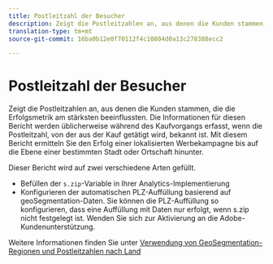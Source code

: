 ```yaml
---
title: Postleitzahl der Besucher
description: Zeigt die Postleitzahlen an, aus denen die Kunden stammen, die die Erfolgsmetrik am stärksten beeinflussten. Die Informationen für diesen Bericht werden üblicherweise während des Kaufvorgangs erfasst, wenn die Postleitzahl, von der aus der Kauf getätigt wird, bekannt ist. Mit diesem Bericht ermitteln Sie den Erfolg einer lokalisierten Werbekampagne bis auf die Ebene einer bestimmten Stadt oder Ortschaft hinunter.
translation-type: tm+mt
source-git-commit: 16ba0b12e0f70112f4c10804d0a13c278388ecc2

---
```



# Postleitzahl der Besucher

Zeigt die Postleitzahlen an, aus denen die Kunden stammen, die die Erfolgsmetrik am stärksten beeinflussten. Die Informationen für diesen Bericht werden üblicherweise während des Kaufvorgangs erfasst, wenn die Postleitzahl, von der aus der Kauf getätigt wird, bekannt ist. Mit diesem Bericht ermitteln Sie den Erfolg einer lokalisierten Werbekampagne bis auf die Ebene einer bestimmten Stadt oder Ortschaft hinunter.

Dieser Bericht wird auf zwei verschiedene Arten gefüllt.

* Befüllen der `s.zip`-Variable in Ihrer Analytics-Implementierung
* Konfigurieren der automatischen PLZ-Auffüllung basierend auf geoSegmentation-Daten. Sie können die PLZ-Auffüllung so konfigurieren, dass eine Auffüllung mit Daten nur erfolgt, wenn s.zip nicht festgelegt ist. Wenden Sie sich zur Aktivierung an die Adobe-Kundenunterstützung.

Weitere Informationen finden Sie unter [Verwendung von GeoSegmentation-Regionen und Postleitzahlen nach Land](reports-geosegmentation-reference.md)
